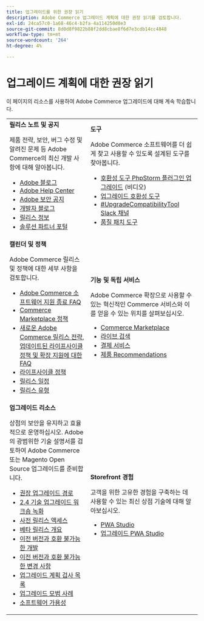 ```yaml
---
title: 업그레이드를 위한 권장 읽기
description: Adobe Commerce 업그레이드 계획에 대한 권장 읽기를 검토합니다.
exl-id: 24ca57c0-1a68-46c4-b2fa-4a114250d0e3
source-git-commit: 8d0d8f9822b88f2dd8cbae8f6d7e3cdb14cc4848
workflow-type: tm+mt
source-wordcount: '264'
ht-degree: 4%

---
```


# 업그레이드 계획에 대한 권장 읽기

이 페이지의 리소스를 사용하여 Adobe Commerce 업그레이드에 대해 계속 학습합니다.

<table>
  <tbody>
    <tr>
      <td><strong>릴리스 노트 및 공지</strong>
        <p>제품 전략, 보안, 버그 수정 및 알려진 문제 등 Adobe Commerce의 최신 개발 사항에 대해 알아봅니다.</p>
          <ul>
            <li><a href="https://blog.adobe.com/">Adobe 블로그</a></li>
            <li><a href="https://experienceleague.adobe.com/docs/commerce-knowledge-base/kb/overview.html">Adobe Help Center</a></li>
            <li><a href="https://helpx.adobe.com/security/security-bulletin.html">Adobe 보안 공지</a></li>
            <li><a href="https://community.magento.com/t5/Magento-DevBlog/bg-p/devblog">개발자 블로그</a></li>
            <li><a href="https://experienceleague.adobe.com/docs/commerce-operations/release/notes/overview.html">릴리스 정보</a></li>
            <li><a href="https://solutionpartners.adobe.com/solution-partners.html">솔루션 파트너 포털</a></li>
          </ul>
        </td>
      <td><strong>도구</strong>
        <p>Adobe Commerce 소프트웨어를 더 쉽게 찾고 사용할 수 있도록 설계된 도구를 찾아봅니다.</p>
          <ul>
            <li><a href="https://experienceleague.adobe.com/docs/commerce-learn/tutorials/uct-phpstorm.html">호환성 도구 PhpStorm 플러그인 업그레이드</a> (비디오)</li>
            <li><a href="../upgrade-compatibility-tool/overview.md">업그레이드 호환성 도구</a></li>
            <li><a href="https://magentocommeng.slack.com/archives/C019Y143U9F">#UpgradeCompatibilityTool Slack 채널</a></li>
            <li><a href="../../tools/quality-patches-tool/usage.md">품질 패치 도구</a></li>
          </ul>
      </td>
    </tr>
    <tr>
      <td><strong>캘린더 및 정책</strong>
        <p>Adobe Commerce 릴리스 및 정책에 대한 세부 사항을 검토합니다.</p>
          <ul>
            <li><a href="https://experienceleague.adobe.com/docs/commerce-knowledge-base/kb/faq/adobe-commerce-eos-policy-faq.html">Adobe Commerce 소프트웨어 지원 종료 FAQ</a></li>
            <li><a href="https://marketplacesupport.magento.com/hc/en-us/articles/4413722432653">Commerce Marketplace 정책</a></li>
            <li><a href="https://experienceleague.adobe.com/docs/commerce-knowledge-base/kb/faq/adobe-commerce-release-strategy-lifecycle-policy.html">새로운 Adobe Commerce 릴리스 전략, 업데이트된 라이프사이클 정책 및 확장 지원에 대한 FAQ</a></li>
            <li><a href="https://www.adobe.com/content/dam/cc/en/legal/terms/enterprise/pdfs/Adobe-Commerce-Software-Lifecycle-Policy.pdf">라이프사이클 정책</a></li>
            <li><a href="../../release/schedule.md">릴리스 일정</a></li>
            <li><a href="../../release/versioning-policy.md">릴리스 유형</a></li>
          </ul>
        </td>
      <td><strong>기능 및 독립 서비스</strong>
        <p>Adobe Commerce 확장으로 사용할 수 있는 혁신적인 Commerce 서비스와 이를 얻을 수 있는 위치를 살펴보십시오.</p>
          <ul>
            <li><a href="https://marketplace.magento.com/">Commerce Marketplace</a></li>
            <li><a href="https://marketplace.magento.com/magento-live-search.html">라이브 검색</a></li>
            <li><a href="https://marketplace.magento.com/magento-payment-services.html">결제 서비스</a></li>
            <li><a href="https://marketplace.magento.com/magento-product-recommendations.html">제품 Recommendations</a></li>
          </ul>
      </td>
    </tr>
    <tr>
      <td><strong>업그레이드 리소스</strong>
        <p>상점의 보안을 유지하고 효율적으로 운영하십시오. Adobe의 광범위한 기술 설명서를 검토하여 Adobe Commerce 또는 Magento Open Source 업그레이드를 준비합니다.</p>
          <ul>
            <li><a href="recommended-upgrade-paths.md">권장 업그레이드 경로</a></li>
            <li><a href="https://experienceleague.adobe.com/docs/commerce-learn/tutorials/upgrade-workshop.html?lang=en">2.4 기술 업그레이드 워크숍 녹화</a></li>
            <li><a href="https://experienceleague.adobe.com/docs/commerce-knowledge-base/kb/troubleshooting/miscellaneous/cannot-access-the-latest-magento-commerce-pre-release.html">사전 릴리스 액세스</a></li>
            <li><a href="../../release/beta.md">베타 릴리스 개요</a></li>
            <li><a href="https://developer.adobe.com/commerce/contributor/guides/code-contributions/backward-compatibility-policy/">이전 버전과 호환 불가능한 개발</a></li>
            <li><a href="https://developer.adobe.com/commerce/php/development/backward-incompatible-changes/highlights/">이전 버전과 호환 불가능한 변경 사항</a></li>
            <li><a href="../../implementation-playbook/best-practices/maintenance/upgrade-checklist.md">업그레이드 계획 검사 목록</a></li>
            <li><a href="../prepare/best-practices.md">업그레이드 모범 사례</a></li>
            <li><a href="../../release/product-availability.md">소프트웨어 가용성</a></li>
          </ul>
      </td>
      <td><strong>Storefront 경험</strong>
        <p>고객을 위한 고유한 경험을 구축하는 데 사용할 수 있는 최신 상점 기술에 대해 알아보십시오.</p>
          <ul>
            <li><a href="https://developer.adobe.com/commerce/pwa-studio/">PWA Studio</a></li>
            <li><a href="https://developer.adobe.com/commerce/pwa-studio/guides/upgrading-versions">업그레이드 PWA Studio</a></li>
          </ul>
      </td>
    </tr>
  </tbody>
</table>
